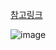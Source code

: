 [참고링크](https://jdm.kr/blog/228)

![image](https://user-images.githubusercontent.com/63052097/212606526-da7b5401-87b1-49e4-a7ec-841c805d7618.png)
